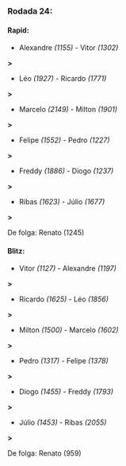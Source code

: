 ### Rodada 24:

#### Rapid:

* Alexandre *(1155)*     -     Vitor *(1302)*

 **>** 
* Léo *(1927)*     -     Ricardo *(1771)*

 **>** 
* Marcelo *(2149)*     -     Milton *(1901)*

 **>** 
* Felipe *(1552)*     -     Pedro *(1227)*

 **>** 
* Freddy *(1886)*     -     Diogo *(1237)*

 **>** 
* Ribas *(1623)*     -     Júlio *(1677)*

 **>** 

De folga: Renato (1245)

#### Blitz:

* Vitor *(1127)*     -     Alexandre *(1197)*

 **>** 
* Ricardo *(1625)*     -     Léo *(1856)*

 **>** 
* Milton *(1500)*     -     Marcelo *(1602)*

 **>** 
* Pedro *(1317)*     -     Felipe *(1378)*

 **>** 
* Diogo *(1455)*     -     Freddy *(1793)*

 **>** 
* Júlio *(1453)*     -     Ribas *(2055)*

 **>** 

De folga: Renato (959)

